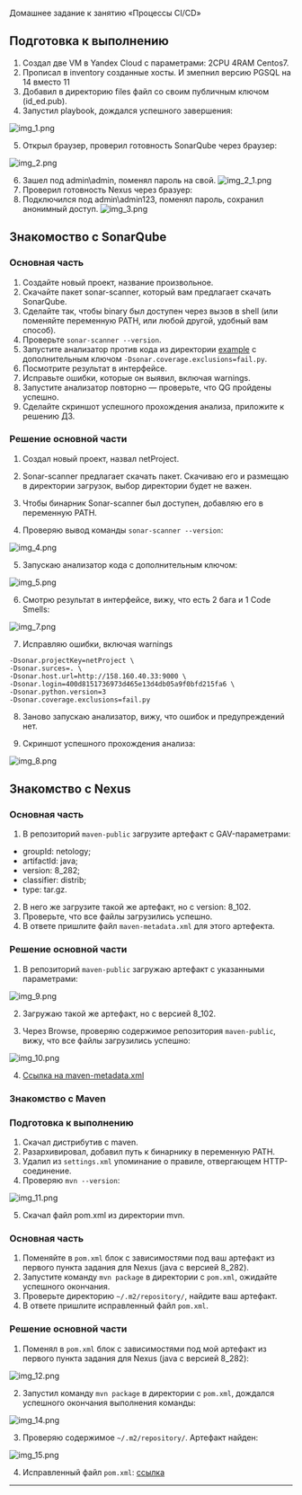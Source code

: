  Домашнее задание к занятию «Процессы CI/CD»

## Подготовка к выполнению

1. Создал две VM в Yandex Cloud с параметрами: 2CPU 4RAM Centos7. 
2. Прописал в inventory созданные хосты. И змепнил версию PGSQL на 14 вместо 11
3. Добавил в директорию files файл со своим публичным ключом (id_ed.pub).
4. Запустил playbook, дождался успешного завершения:

![img_1.png](img/task1.png)

5. Открыл браузер, проверил готовность SonarQube через браузер:

![img_2.png](img/task2.png)

6. Зашел под admin\admin, поменял пароль на свой.
![img_2_1.png](img/task3.png)
7. Проверил готовность Nexus через бразуер:
8. Подключился под admin\admin123, поменял пароль, сохранил анонимный доступ.
![img_3.png](img/task4.png)

## Знакомоство с SonarQube

### Основная часть

1. Создайте новый проект, название произвольное.
2. Скачайте пакет sonar-scanner, который вам предлагает скачать SonarQube.
3. Сделайте так, чтобы binary был доступен через вызов в shell (или поменяйте переменную PATH, или любой другой, удобный вам способ).
4. Проверьте `sonar-scanner --version`.
5. Запустите анализатор против кода из директории [example](./example) с дополнительным ключом `-Dsonar.coverage.exclusions=fail.py`.
6. Посмотрите результат в интерфейсе.
7. Исправьте ошибки, которые он выявил, включая warnings.
8. Запустите анализатор повторно — проверьте, что QG пройдены успешно.
9. Сделайте скриншот успешного прохождения анализа, приложите к решению ДЗ.

### Решение основной части

1. Создал новый проект, назвал netProject.

2. Sonar-scanner предлагает скачать пакет. Скачиваю его и размещаю в директории загрузок, выбор директории будет не важен.

3. Чтобы бинарник Sonar-scanner был доступен, добавляю его в переменную PATH.

4. Проверяю вывод команды `sonar-scanner --version`:

![img_4.png](img/task5.png)

5. Запускаю анализатор кода с дополнительным ключом:

![img_5.png](img/task6.png)

6. Смотрю результат в интерфейсе, вижу, что есть 2 бага и 1 Code Smells:

![img_7.png](img/task7.png)


7. Исправляю ошибки, включая warnings
```console
-Dsonar.projectKey=netProject \
-Dsonar.surces=. \
-Dsonar.host.url=http://158.160.40.33:9000 \
-Dsonar.login=400d8151736973d465e13d4db05a9f0bfd215fa6 \
-Dsonar.python.version=3
-Dsonar.coverage.exclusions=fail.py
```
8. Заново запускаю анализатор, вижу, что ошибок и предупреждений нет.

9. Скриншот успешного прохождения анализа:

![img_8.png](img/task8_1.png)

## Знакомство с Nexus

### Основная часть

1. В репозиторий `maven-public` загрузите артефакт с GAV-параметрами:

 *    groupId: netology;
 *    artifactId: java;
 *    version: 8_282;
 *    classifier: distrib;
 *    type: tar.gz.
   
2. В него же загрузите такой же артефакт, но с version: 8_102.
3. Проверьте, что все файлы загрузились успешно.
4. В ответе пришлите файл `maven-metadata.xml` для этого артефекта.

### Решение основной части

1. В репозиторий `maven-public` загружаю артефакт с указанными параметрами:

![img_9.png](img/task9.png)

2. Загружаю такой же артефакт, но с версией 8_102.

3. Через Browse, проверяю содержимое репозитория `maven-public`, вижу, что все файлы загрузились успешно:

![img_10.png](img/task91.png)

4. [Ссылка на maven-metadata.xml](https://github.com/Elfxf85/devops-netology/maven-metadata.xml)



### Знакомство с Maven

### Подготовка к выполнению

1. Скачал дистрибутив с maven.
2. Разархивировал, добавил путь к бинарнику в переменную PATH.
3. Удалил из `settings.xml` упоминание о правиле, отвергающем HTTP-соединение.
4. Проверяю `mvn --version`:

![img_11.png](img/task10.png)

5. Скачал файл pom.xml из директории mvn.

### Основная часть

1. Поменяйте в `pom.xml` блок с зависимостями под ваш артефакт из первого пункта задания для Nexus (java с версией 8_282).
2. Запустите команду `mvn package` в директории с `pom.xml`, ожидайте успешного окончания.
3. Проверьте директорию `~/.m2/repository/`, найдите ваш артефакт.
4. В ответе пришлите исправленный файл `pom.xml`.


### Решение основной части

1. Поменял в `pom.xml` блок с зависимостями под мой артефакт из первого пункта задания для Nexus (java с версией 8_282):

![img_12.png](img/task11.png)

2. Запустил команду `mvn package` в директории с `pom.xml`, дождался успешного окончания выполнения команды:

![img_14.png](img/task12.png)

3. Проверяю содержимое `~/.m2/repository/`. Артефакт найден:

![img_15.png](img/task13.png)

4. Исправленный файл `pom.xml`: [ссылка](pom.xml)


---